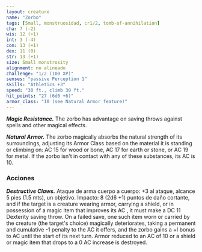 ```yaml
---
layout: creature
name: "Zorbo"
tags: [Small, monstruosidad, cr1/2, tomb-of-annihilation]
cha: 7 (-2)
wis: 12 (+1)
int: 3 (-4)
con: 13 (+1)
dex: 11 (0)
str: 13 (+1)
size: Small monstrosity
alignment: no alineado
challenge: "1/2 (100 XP)"
senses: "passive Perception 1"
skills: "Athletics +3"
speed: "30 ft., climb 30 ft."
hit_points: "27 (6d6 +6)"
armor_class: "10 (see Natural Armor feature)"
---
```


***Magic Resistance.*** The zorbo has advantage on saving throws against spells and other magical effects.

***Natural Armor.*** The zorbo magically absorbs the natural strength of its surroundings, adjusting its Armor Class based on the material it is standing or climbing on: AC 15 for wood or bone, AC 17 for earth or stone, or AC 19 for metal. If the zorbo isn't in contact with any of these substances, its AC is 10.

### Acciones

***Destructive Claws.*** Ataque de arma cuerpo a cuerpo: +3 al ataque, alcance 5 pies (1.5 mts), un objetivo. Impacto: 8 (2d6 +1) puntos de daño cortante, and if the target is a creature wearing armor, carrying a shield, or in possession of a magic item that improves its AC , it must make a DC 11 Dexterity saving throw. On a failed save, one such item worn or carried by the creature (the target's choice) magically deteriorates, taking a permanent and cumulative -1 penalty to the AC it offers, and the zorbo gains a +l bonus to AC until the start of its next turn. Armor reduced to an AC of 10 or a shield or magic item that drops to a 0 AC increase is destroyed.